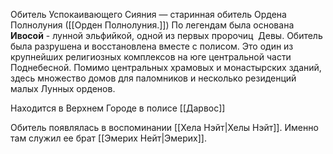 Обитель Успокаивающего Сияния — старинная обитель Ордена Полнолуния ([[Орден Полнолуния.]]) По легендам была основана **Ивосой** - лунной эльфийкой, одной из первых пророчиц  Девы. Обитель была разрушена и восстановлена вместе с полисом. Это один из крупнейших религиозных комплексов на юге центральной части Поднебесной. Помимо центральных храмовых и монастырских зданий, здесь множество домов для паломников и несколько резиденций малых Лунных орденов. 

Находится в Верхнем Городе в полисе [[Дарвос]]

Обитель появлялась в воспоминании [[Хела Нэйт|Хелы Нэйт]]. Именно там служил ее брат [[Эмерих Нейт|Эмерих]].

